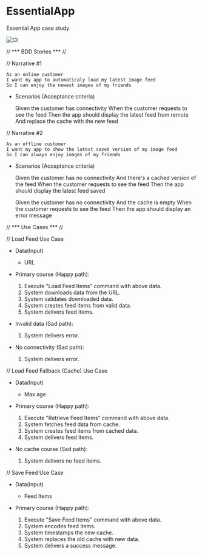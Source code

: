 # EssentialApp
Essential App case study

![CI](https://github.com/D-Link13/EssentialApp/actions/workflows/CI.yml/badge.svg)


// *** BDD Stories *** //


// Narrative #1

    As an online customer
    I want my app to automaticaly load my latest image feed
    So I can enjoy the newest images of my friends

- Scenarios (Acceptance criteria)

    Given the customer has connectivity
    When the customer requests to see the feed
    Then the app should display the latest feed from remote
    And replace the cache with the new feed

// Narrative #2

    As an offline customer
    I want my app to show the latest saved version of my image feed
    So I can always enjoy images of my friends

- Scenarios (Acceptance criteria)

    Given the customer has no connectivity
    And there's a cached version of the feed
    When the customer requests to see the feed
    Then the app should display the latest feed saved

    Given the customer has no connectivity
    And the cache is empty
    When the customer requests to see the feed
    Then the app should display an error message




// *** Use Cases *** //


// Load Feed Use Case

- Data(Input)
    * URL

- Primary course (Happy path):

    1. Execute "Load Feed Items" command with above data.
    2. System downloads data from the URL.
    3. System validates downloaded data.
    4. System creates feed items from valid data.
    5. System delivers feed items.
    
- Invalid data (Sad path):

    1. System delivers error.
    
- No connectivity (Sad path):

    1. System delivers error.
    
    
// Load Feed Fallback (Cache) Use Case

- Data(Input)
    * Max age

- Primary course (Happy path):

    1. Execute "Retrieve Feed Items" command with above data.
    2. System fetches feed data from cache.
    4. System creates feed items from cached data.
    5. System delivers feed items.
    
- No cache course (Sad path):

    1. System delivers no feed items.
    
    
// Save Feed Use Case

- Data(Input)
    * Feed Items
    
- Primary course (Happy path):

    1. Execute "Save Feed Items" command with above data.
    2. System encodes feed items.
    3. System timestamps the new cache.
    4. System replaces the old cache with new data.
    5. System delivers a success message.
